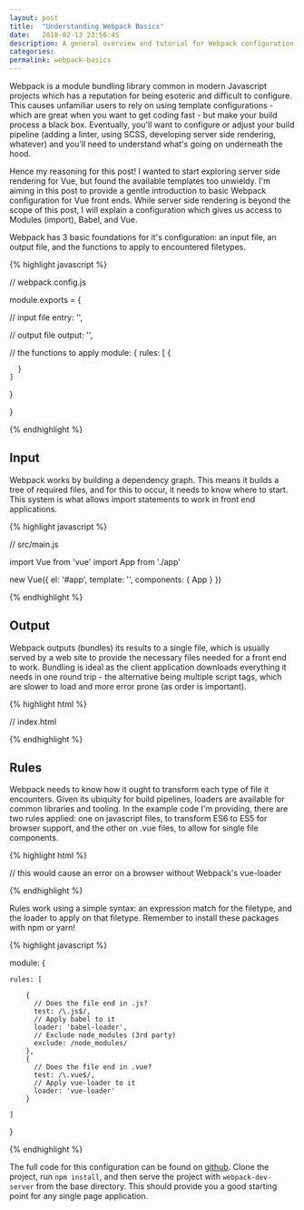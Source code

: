 ```yaml
---
layout: post
title:  "Understanding Webpack Basics"
date:   2018-02-13 23:56:45
description: A general overview and tutorial for Webpack configuration in Vue
categories:
permalink: webpack-basics
---
```


Webpack is a module bundling library common in modern Javascript projects which has a reputation for being esoteric and difficult to configure. This causes unfamiliar users to rely on using template configurations - which are great when you want to get coding fast - but make your build process a black box. Eventually, you'll want to configure or adjust your build pipeline (adding a linter, using SCSS, developing server side rendering, whatever) and you'll need to understand what's going on underneath the hood.

Hence my reasoning for this post! I wanted to start exploring server side rendering for Vue, but found the available templates too unwieldy. I'm aiming in this post to provide a gentle introduction to basic Webpack configuration for Vue front ends. While server side rendering is beyond the scope of this post, I will explain a configuration which gives us access to Modules (import), Babel, and Vue.

Webpack has 3 basic foundations for it's configuration: an input file, an output file, and the functions to apply to encountered filetypes.


{% highlight javascript %}

// webpack.config.js

module.exports = {

  // input file
  entry: '',

  // output file
  output: '',

  // the functions to apply
  module: {
    rules: [
      {

      }
    ]
  }

}

{% endhighlight %}

## Input

Webpack works by building a dependency graph. This means it builds a tree of required files, and for this to occur, it needs to know where to start. This system is what allows import statements to work in front end applications.

{% highlight javascript %}

// src/main.js

import Vue from 'vue'
import App from './app'

new Vue({
  el: '#app',
  template: '<App/>',
  components: { App }
})

{% endhighlight %}

## Output

Webpack outputs (bundles) its results to a single file, which is usually served by a web site to provide the necessary files needed for a front end to work. Bundling is ideal as the client application downloads everything it needs in one round trip - the alternative being multiple script tags, which are slower to load and more error prone (as order is important).

{% highlight html %}

// index.html

<!DOCTYPE html>
<html lang="en">
  <head>
    <meta charset="utf-8">
    <title>Vue Example</title>
  </head>
  <body>
    <div id="app"></div>
    <script src="dist/build.js"></script>
  </body>
</html>

{% endhighlight %}

## Rules

Webpack needs to know how it ought to transform each type of file it encounters. Given its ubiquity for build pipelines, loaders are available for common libraries and tooling. In the example code I'm providing, there are two rules applied: one on javascript files, to transform ES6 to ES5 for browser support, and the other on .vue files, to allow for single file components.

{% highlight html %}

// this would cause an error on a browser without Webpack's vue-loader

<template>
  <div class="message">
    {% raw %}{{ message }}{% endraw %}
  </div>
</template>

<script>
export default {

  data: function() {
    return {
      message: 'hello, world'
    }
  }

}
</script>

<style scoped>
.message {
  color: red;
}
</style>

{% endhighlight %}

Rules work using a simple syntax: an expression match for the filetype, and the loader to apply on that filetype. Remember to install these packages with npm or yarn!

{% highlight javascript %}

  module: {

    rules: [

        {
          // Does the file end in .js?
          test: /\.js$/,
          // Apply babel to it
          loader: 'babel-loader',
          // Exclude node_modules (3rd party)
          exclude: /node_modules/
        },
        {
          // Does the file end in .vue?
          test: /\.vue$/,
          // Apply vue-loader to it
          loader: 'vue-loader'
        }

    ]

  }

{% endhighlight %}

The full code for this configuration can be found on [github](https://github.com/laaksomavrick/webpack-config). Clone the project, run `npm install`, and then serve the project with `webpack-dev-server` from the base directory. This should provide you a good starting point for any single page application.
